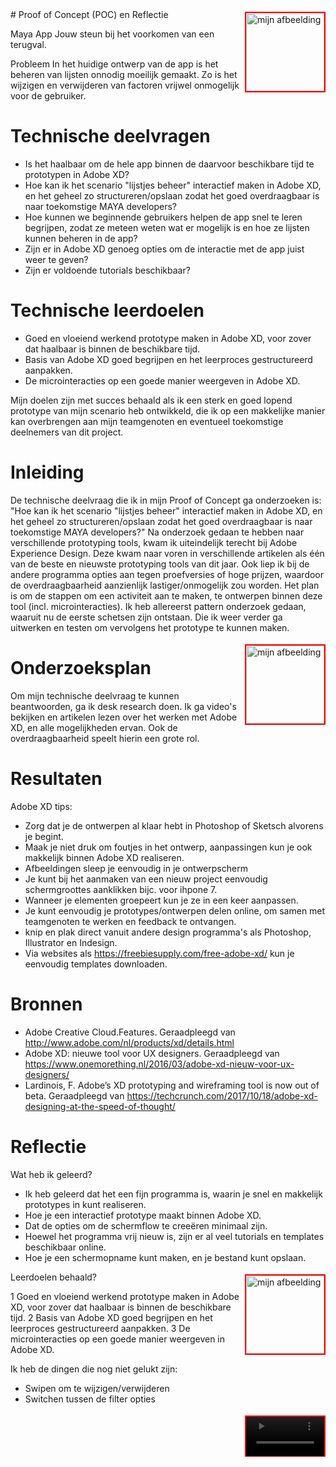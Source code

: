 <img src="https://trello-attachments.s3.amazonaws.com/59b92145023bb48aed9a3ebb/59d4fd5ad2d4baec7f4baf04/b6cc39e542c1980d300f87f66548ee84/Adobe-XD.png" alt="mijn afbeelding" title="Adobe XD" style="width: 125px; height: auto; max-width: 25%; float: right; margin: 4px 0 4px 4px; border: 2px solid red;">
# Proof of Concept (POC) en Reflectie

Maya App
Jouw steun bij het voorkomen van een terugval.

Probleem
In het huidige ontwerp van de app is het beheren van lijsten onnodig moeilijk gemaakt. Zo is het wijzigen en verwijderen van factoren vrijwel onmogelijk voor de gebruiker. 


# Technische deelvragen

- Is het haalbaar om de hele app binnen de daarvoor beschikbare tijd te prototypen in Adobe XD?
- Hoe kan ik het scenario "lijstjes beheer" interactief maken in Adobe XD, en het geheel zo structureren/opslaan zodat het goed overdraagbaar is naar toekomstige MAYA developers?
- Hoe kunnen we beginnende gebruikers helpen de app snel te leren begrijpen, zodat ze meteen weten wat er mogelijk is en hoe ze lijsten kunnen beheren in de app?
- Zijn er in Adobe XD genoeg opties om de interactie met de app juist weer te geven?
- Zijn er voldoende tutorials beschikbaar?

# Technische leerdoelen
- Goed en vloeiend werkend prototype maken in Adobe XD, voor zover dat haalbaar is binnen de beschikbare tijd.
- Basis van Adobe XD goed begrijpen en het leerproces gestructureerd aanpakken.
- De microinteracties op een goede manier weergeven in Adobe XD.

Mijn doelen zijn met succes behaald als ik een sterk en goed lopend prototype van mijn scenario heb ontwikkeld, die ik op een makkelijke manier kan overbrengen aan mijn teamgenoten en eventueel toekomstige deelnemers van dit project.

# Inleiding

De technische deelvraag die ik in mijn Proof of Concept ga onderzoeken is: "Hoe kan ik het scenario "lijstjes beheer" interactief maken in Adobe XD, en het geheel zo structureren/opslaan zodat het goed overdraagbaar is naar toekomstige MAYA developers?"
Na onderzoek gedaan te hebben naar verschillende prototyping tools, kwam ik uiteindelijk terecht bij Adobe Experience Design. Deze kwam naar voren in verschillende artikelen als één van de beste en nieuwste prototyping tools van dit jaar. Ook liep ik bij de andere programma opties aan tegen proefversies of hoge prijzen, waardoor de overdraagbaarheid aanzienlijk lastiger/onmogelijk zou worden.
Het plan is om de stappen om een activiteit aan te maken, te ontwerpen binnen deze tool (incl. microinteracties).
Ik heb allereerst pattern onderzoek gedaan, waaruit nu de eerste schetsen zijn ontstaan. Die ik weer verder ga uitwerken en testen om vervolgens het prototype te kunnen maken.

<img src="https://trello-attachments.s3.amazonaws.com/59b92145023bb48aed9a3ebb/59d4fd5ad2d4baec7f4baf04/94582e2bfa69b16c33913b5cc86486dc/Schermafbeelding_2017-11-12_om_14.07.32.png" alt="mijn afbeelding" title="Concept schets" style="width: 125px; height: auto; max-width: 25%; float: right; margin: 4px 0 4px 4px; border: 2px solid red;">


# Onderzoeksplan

Om mijn technische deelvraag te kunnen beantwoorden, ga ik desk research doen. Ik ga video's bekijken en artikelen lezen over het werken met Adobe XD, en alle mogelijkheden ervan. Ook de overdraagbaarheid speelt hierin een grote rol.

# Resultaten

Adobe XD tips:

- Zorg dat je de ontwerpen al klaar hebt in Photoshop of Sketsch alvorens je begint.
- Maak je niet druk om foutjes in het ontwerp, aanpassingen kun je ook makkelijk binnen Adobe XD realiseren.
- Afbeeldingen sleep je eenvoudig in je ontwerpscherm
- Je kunt bij het aanmaken van een nieuw project eenvoudig schermgroottes aanklikken bijc. voor ihpone 7.
- Wanneer je elementen groepeert kun je ze in een keer aanpassen.
- Je kunt eenvoudig je prototypes/ontwerpen delen online, om samen met teamgenoten te werken en feedback te ontvangen.
- knip en plak direct vanuit andere design programma's als Photoshop, Illustrator en Indesign.
- Via websites als https://freebiesupply.com/free-adobe-xd/ kun je eenvoudig templates downloaden.

# Bronnen

- Adobe Creative Cloud.Features. Geraadpleegd van http://www.adobe.com/nl/products/xd/details.html
- Adobe XD: nieuwe tool voor UX designers. Geraadpleegd van https://www.onemorething.nl/2016/03/adobe-xd-nieuw-voor-ux-designers/
- Lardinois, F. Adobe’s XD prototyping and wireframing tool is now out of beta. Geraadpleegd van https://techcrunch.com/2017/10/18/adobe-xd-designing-at-the-speed-of-thought/

# Reflectie

Wat heb ik geleerd?

- Ik heb geleerd dat het een fijn programma is, waarin je snel en makkelijk prototypes in kunt realiseren.
- Hoe je een interactief prototype maakt binnen Adobe XD.
- Dat de opties om de schermflow te creeëren minimaal zijn.
- Hoewel het programma vrij nieuw is, zijn er al veel tutorials en templates beschikbaar online.
- Hoe je een schermopname kunt maken, en je bestand kunt opslaan.

<img src="https://trello-attachments.s3.amazonaws.com/59b92145023bb48aed9a3ebb/59d4fd5ad2d4baec7f4baf04/5082f97dd85a20a4ed367fa35825c57d/Schermafbeelding_2017-11-07_om_16.12.40.png" alt="mijn afbeelding" title="Adobe XD Ontwerp" style="width: 125px; height: auto; max-width: 25%; float: right; margin: 4px 0 4px 4px; border: 2px solid red;">

Leerdoelen behaald?

1 Goed en vloeiend werkend prototype maken in Adobe XD, voor zover dat haalbaar is binnen de beschikbare tijd.
2 Basis van Adobe XD goed begrijpen en het leerproces gestructureerd aanpakken.
3 De microinteracties op een goede manier weergeven in Adobe XD.

Ik heb de dingen die nog niet gelukt zijn:
- Swipen om te wijzigen/verwijderen
- Switchen tussen de filter opties

<video src="https://trello-attachments.s3.amazonaws.com/59b92145023bb48aed9a3ebb/5a085bcd80120b7df216bde0/f57cd16111319e25bbe1260b2764b799/PrototypeFilm.Maken.mp4" alt="mijn afbeelding" title="Adobe XD Ontwerp" style="width: 125px; height: auto; max-width: 25%; float: right; margin: 4px 0 4px 4px; border: 2px solid red;">

# Conclusie

Het programma is echt puur gericht op het ontwerpen van wireframes, layouts en (interactieve) designs van websites en apps. Doordat het werken met het programma snel gaat en je makkelijk online kunt overleggen met teamgenoten, raad ik zeker aan om het te gebruiken. Uit de video's in de artikelen kreeg ik als snel door hoe het programma precies werkte, waardoor ik snel aan de gang kon gaan. Aangezien vrijwel iedereen in de creatieve sector werkt met het Adobe pakket is het dus ook toegankelijk voor iedereen. Is dit niet het geval, kun je alsnog het ontwerp delen als PNG'S, PDF en schermvideo. Verder helpt het enorm bij de ontwerpfase, en zorgt er voor dat je een goed en duidelijk voorstel kunt leveren. Voordat developpers vervolgens alles verder gaan uitwerken.
Nadeel: er is echter wel een groot nadeel aan Adobe XD, in mijn ontwerp was een van de belangrijkste microinteracties het swipen om te wijzigen/verwijderen. Dit kun je helaas niet exact realiseren binnen Adobe XD.

# Links

- https://drive.google.com/drive/folders/0B69eGFifr6TEX01pM1BMUXhQcmc
- https://trello.com/b/r9oXlNRi/ehealth-20
